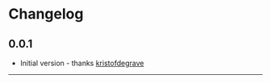 # Changelog

## 0.0.1
* Initial version - thanks [kristofdegrave]

---

[kristofdegrave]: https://github.com/kristofdegrave


